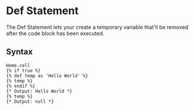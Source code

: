 Def Statement
==================
The Def Statement lets your create a temporary variable that'll be removed after the code block has been executed.

Syntax
--------------
```
Home.cell
{% if true %}
{% def temp as 'Hello World' %}
{% temp %}
{% endif %}
{* Output: Hello World *}
{% temp %}
{* Output: null *}
```